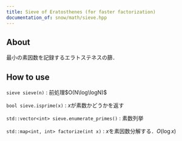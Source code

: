 ```yaml
---
title: Sieve of Eratosthenes (for faster factorization)
documentation_of: snow/math/sieve.hpp
---
```


## About

最小の素因数を記録するエラトステネスの篩．

## How to use

```sieve sieve(n)``` : 前処理$O(N\log\logN)$

```bool sieve.isprime(x)``` : $x$が素数かどうかを返す

```std::vector<int> sieve.enumerate_primes()``` : 素数列挙

```std::map<int, int> factorize(int x)``` : $x$を素因数分解する．$O(\log x)$